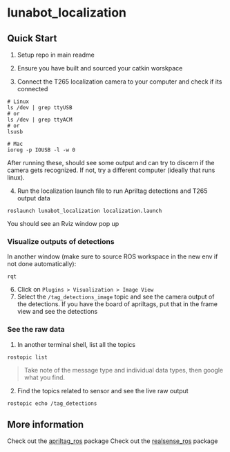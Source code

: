 # lunabot_localization

## Quick Start

1. Setup repo in main readme

2. Ensure you have built and sourced your catkin worskpace

3. Connect the T265 localization camera to your computer and check if its connected

```
# Linux
ls /dev | grep ttyUSB
# or 
ls /dev | grep ttyACM 
# or
lsusb

# Mac
ioreg -p IOUSB -l -w 0
```
After running these, should see some output and can try to discern if the camera gets recognized. If not, try a different computer (ideally that runs linux).

4. Run the localization launch file to run Apriltag detections and T265 output data 

```
roslaunch lunabot_localization localization.launch
```

You should see an Rviz window pop up 

### Visualize outputs of detections

In another window (make sure to source ROS workspace in the new env if not done automatically):
```
rqt
```

6. Click on `Plugins > Visualization > Image View` 
7. Select the `/tag_detections_image` topic and see the camera output of the detections. If you have the board of apriltags, put that in the frame view and see the detections 

### See the raw data

1. In another terminal shell, list all the topics

```
rostopic list
```

> Take note of the message type and individual data types, then google what you find.

2. Find the topics related to  sensor and see the live raw output

```
rostopic echo /tag_detections 
```

## More information

Check out the [apriltag_ros](http://wiki.ros.org/apriltag_ros) package
Check out the [realsense_ros](https://github.com/IntelRealSense/realsense-ros#using-t265) package
